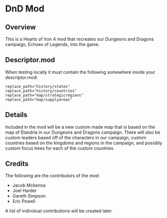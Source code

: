 # DnD Mod

## Overview
This is a Hearts of Iron 4 mod that recreates our Dungeons and Dragons campaign, Echoes of Legends, into the game.

## Descriptor.mod
When testing locally it must contain the following somewhere inside your descriptor.mod:
```
replace_path="history/states"
replace_path="history/countries"
replace_path="map/strategicregions"
replace_path="map/supplyareas"
```

## Details
Included in the mod will be a new custom made map that is based on the map of Elandria in our Dungeons and Dragons campaign.
There will also be custom leaders based off of the characters in our campaign, custom countries based on the kingdoms and regions in the campaign,
and possibly custom focus trees for each of the custom countries.

## Credits

The following are the contributors of the mod:
- Jacob Mckenna
- Joel Harder
- Gareth Simpson
- Eric Powell

A list of individual contributions will be created later.
